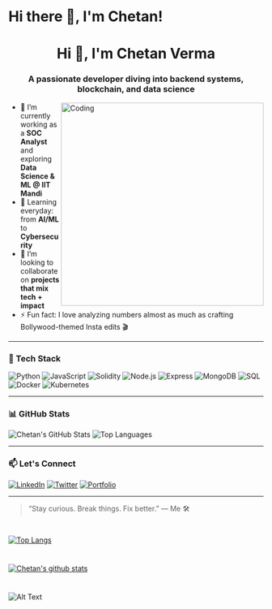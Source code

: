 # Hi there 👋, I'm Chetan!


<!--**chetannverma/chetannverma** is a ✨ _special_ ✨ repository because its `README.md` (this file) appears on your GitHub profile. -->

<h1 align="center">Hi 👋, I'm Chetan Verma</h1>
<h3 align="center">A passionate developer diving into backend systems, blockchain, and data science</h3>

<img align="right" alt="Coding" width="400" src="https://media.giphy.com/media/qgQUggAC3Pfv687qPC/giphy.gif">

- 🔭 I’m currently working as a **SOC Analyst** and exploring **Data Science & ML @ IIT Mandi**
- 🌱 Learning everyday: from **AI/ML** to **Cybersecurity**
- 👯 I’m looking to collaborate on **projects that mix tech + impact**
- ⚡ Fun fact: I love analyzing numbers almost as much as crafting Bollywood-themed Insta edits 🎬

---

### 🧰 Tech Stack
![Python](https://img.shields.io/badge/Python-3670A0?style=for-the-badge&logo=python&logoColor=white)
![JavaScript](https://img.shields.io/badge/JavaScript-F0DB4F?style=for-the-badge&logo=javascript&logoColor=black)
![Solidity](https://img.shields.io/badge/Solidity-363636?style=for-the-badge&logo=solidity)
![Node.js](https://img.shields.io/badge/Node.js-339933?style=for-the-badge&logo=nodedotjs&logoColor=white)
![Express](https://img.shields.io/badge/Express.js-000000?style=for-the-badge&logo=express&logoColor=white)
![MongoDB](https://img.shields.io/badge/MongoDB-4EA94B?style=for-the-badge&logo=mongodb&logoColor=white)
![SQL](https://img.shields.io/badge/SQL-003B57?style=for-the-badge&logo=sqlite&logoColor=white)
![Docker](https://img.shields.io/badge/Docker-0db7ed?style=for-the-badge&logo=docker&logoColor=white)
![Kubernetes](https://img.shields.io/badge/Kubernetes-326ce5?style=for-the-badge&logo=kubernetes&logoColor=white)

---

### 📊 GitHub Stats
![Chetan's GitHub Stats](https://github-readme-stats.vercel.app/api?username=chetanverma&show_icons=true&theme=radical)
![Top Languages](https://github-readme-stats.vercel.app/api/top-langs/?username=chetanverma&layout=compact&theme=radical)

---


### 📫 Let's Connect
[![LinkedIn](https://img.shields.io/badge/LinkedIn-blue?style=flat-square&logo=linkedin&logoColor=white)](https://linkedin.com/in/chetanverma)
[![Twitter](https://img.shields.io/badge/Twitter-blue?style=flat-square&logo=twitter&logoColor=white)](https://twitter.com/yourhandle)
[![Portfolio](https://img.shields.io/badge/Portfolio-%2312100E.svg?&style=flat-square&logo=github&logoColor=white)](https://yourportfolio.com)

---

> “Stay curious. Break things. Fix better.” — Me 🛠️



#
[![Top Langs](https://github-readme-stats.vercel.app/api/top-langs/?username=sarthak-dv)](https://github.com/sarthak-dv/github-readme-stats)

#
[![Chetan's github stats](https://github-readme-stats.vercel.app/api?username=chetannverma&count_private=true&show_icons=true&theme=radical&hide_rank=false)](https://github.com/chetannverma/github-readme-stats)
#
![Alt Text](https://www.aalpha.net/wp-content/uploads/2020/12/full-stack-development.gif)

